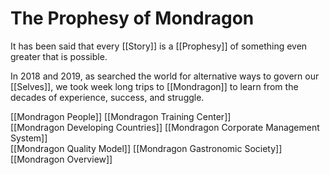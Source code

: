 # The Prophesy of Mondragon

It has been said that every [[Story]] is a [[Prophesy]] of something even greater that is possible. 

In 2018 and 2019, as searched the world for alternative ways to govern our [[Selves]], we took week long trips to [[Mondragon]] to learn from the decades of experience, success, and struggle. 

[[Mondragon People]]
[[Mondragon Training Center]]  
[[Mondragon Developing Countries]] 
[[Mondragon Corporate Management System]]  
[[Mondragon Quality Model]] 
[[Mondragon Gastronomic Society]]  
[[Mondragon Overview]] 
